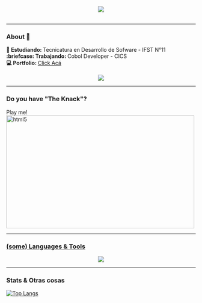 

<div id="header" align="center">
  <img src="https://i.imgur.com/WvzXMwU.jpeg"/>

 <br>
 <br>
  <img src="https://komarev.com/ghpvc/?username=zolemello&style=flat-square&color=blue" alt=""/>

  
</div>







---
### About 👀
<div >
 <strong>📘 Estudiando: </strong> Tecnicatura en Desarrollo de Sofware - IFST N°11 
<br>
<div >
 <strong>:briefcase: Trabajando: </strong> Cobol Developer - CICS
<br>
 <strong>💻 Portfolio:  </strong><a href="https://zolemello.github.io/PortfolioSM/"> Click Acá </a>
<br>

<br>



<div align="center"><img src="https://i.imgur.com/bJaQvZb.gif"/></div>


---
### Do you have "The Knack"?

Play me!
<br>
<a href="https://www.youtube.com/watch?v=g8vHhgh6oM0&ab_channel=DIEHARDave" target="_blank" ><img src="https://i.imgur.com/GPnIu2F.jpeg"  title="html" alt="html5" width="500" height="300"/>




---

### (some) Languages & Tools
<div>

<p align="center">
  <a href="https://skillicons.dev">
    <img src="https://skillicons.dev/icons?i=git,bootstrap,cs,css,html,figma,github,haskell,js,notion,ps,visualstudio,vscode" />
  </a>
</p>
  
 
          

</div>

--- 
### Stats & Otras cosas

[![Top Langs](https://github-readme-stats.vercel.app/api/top-langs/?username=zolemello&layout=compact&theme=holi)](https://github.com/anuraghazra/github-readme-stats) 



